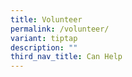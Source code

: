 ```yaml
---
title: Volunteer
permalink: /volunteer/
variant: tiptap
description: ""
third_nav_title: Can Help
---
```

<p></p>